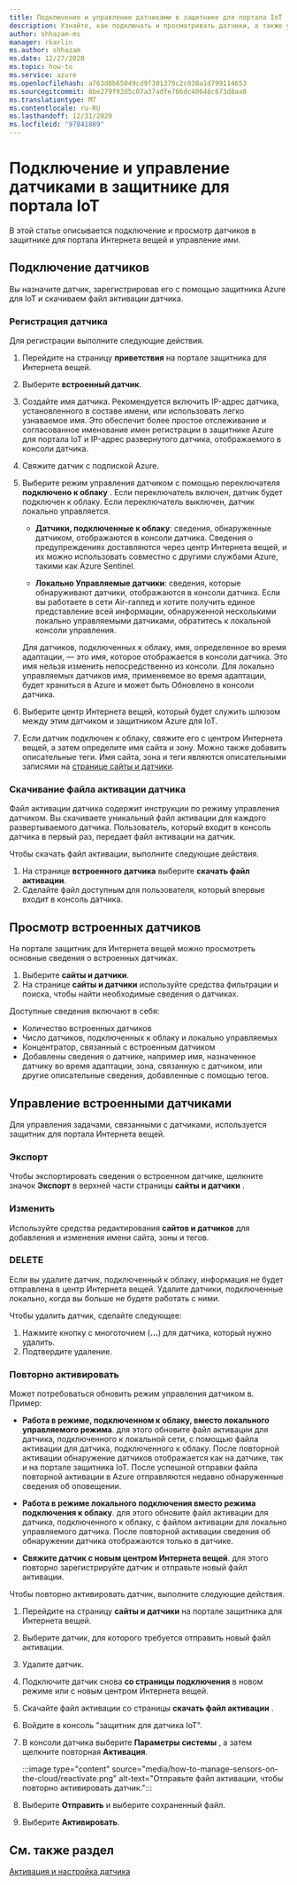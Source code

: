 ```yaml
---
title: Подключение и управление датчиками в защитнике для портала IoT
description: Узнайте, как подключать и просматривать датчики, а также управлять ими в защитнике для портала IoT.
author: shhazam-ms
manager: rkarlin
ms.author: shhazam
ms.date: 12/27/2020
ms.topic: how-to
ms.service: azure
ms.openlocfilehash: a763d8b65049cd9f301379c2c038a1d799114653
ms.sourcegitcommit: 8be279f92d5c07a37adfe766dc40648c673d8aa8
ms.translationtype: MT
ms.contentlocale: ru-RU
ms.lasthandoff: 12/31/2020
ms.locfileid: "97841889"
---
```

# <a name="onboard-and-manage-sensors-in-the-defender-for-iot-portal"></a>Подключение и управление датчиками в защитнике для портала IoT

В этой статье описывается подключение и просмотр датчиков в защитнике для портала Интернета вещей и управление ими.

## <a name="onboard-sensors"></a>Подключение датчиков

Вы назначите датчик, зарегистрировав его с помощью защитника Azure для IoT и скачиваем файл активации датчика.

### <a name="register-the-sensor"></a>Регистрация датчика

Для регистрации выполните следующие действия.

1. Перейдите на страницу **приветствия** на портале защитника для Интернета вещей.
1. Выберите **встроенный датчик**.
1. Создайте имя датчика. Рекомендуется включить IP-адрес датчика, установленного в составе имени, или использовать легко узнаваемое имя. Это обеспечит более простое отслеживание и согласованное именование имен регистрации в защитнике Azure для портала IoT и IP-адрес развернутого датчика, отображаемого в консоли датчика.
1. Свяжите датчик с подпиской Azure.
1. Выберите режим управления датчиком с помощью переключателя **подключено к облаку** . Если переключатель включен, датчик будет подключен к облаку. Если переключатель выключен, датчик локально управляется.

   - **Датчики, подключенные к облаку**: сведения, обнаруженные датчиком, отображаются в консоли датчика. Сведения о предупреждениях доставляются через центр Интернета вещей, и их можно использовать совместно с другими службами Azure, такими как Azure Sentinel.

   - **Локально Управляемые датчики**: сведения, которые обнаруживают датчики, отображаются в консоли датчика. Если вы работаете в сети Air-гаппед и хотите получить единое представление всей информации, обнаруженной несколькими локально управляемыми датчиками, обратитесь к локальной консоли управления.

   Для датчиков, подключенных к облаку, имя, определенное во время адаптации, — это имя, которое отображается в консоли датчика. Это имя нельзя изменить непосредственно из консоли. Для локально управляемых датчиков имя, применяемое во время адаптации, будет храниться в Azure и может быть Обновлено в консоли датчика.

1. Выберите центр Интернета вещей, который будет служить шлюзом между этим датчиком и защитником Azure для IoT.
1. Если датчик подключен к облаку, свяжите его с центром Интернета вещей, а затем определите имя сайта и зону. Можно также добавить описательные теги. Имя сайта, зона и теги являются описательными записями на [странице сайты и датчики](#view-onboarded-sensors).

### <a name="download-the-sensor-activation-file"></a>Скачивание файла активации датчика

Файл активации датчика содержит инструкции по режиму управления датчиком. Вы скачиваете уникальный файл активации для каждого развертываемого датчика. Пользователь, который входит в консоль датчика в первый раз, передает файл активации на датчик.

Чтобы скачать файл активации, выполните следующие действия.

1. На странице **встроенного датчика** выберите **скачать файл активации**.
1. Сделайте файл доступным для пользователя, который впервые входит в консоль датчика.

## <a name="view-onboarded-sensors"></a>Просмотр встроенных датчиков

На портале защитник для Интернета вещей можно просмотреть основные сведения о встроенных датчиках. 

1. Выберите **сайты и датчики**.
1. На странице **сайты и датчики** используйте средства фильтрации и поиска, чтобы найти необходимые сведения о датчиках.

Доступные сведения включают в себя:

- Количество встроенных датчиков
- Число датчиков, подключенных к облаку и локально управляемых
- Концентратор, связанный с встроенным датчиком
- Добавлены сведения о датчике, например имя, назначенное датчику во время адаптации, зона, связанную с датчиком, или другие описательные сведения, добавленные с помощью тегов.

## <a name="manage-onboarded-sensors"></a>Управление встроенными датчиками

Для управления задачами, связанными с датчиками, используется защитник для портала Интернета вещей.

### <a name="export"></a>Экспорт

Чтобы экспортировать сведения о встроенном датчике, щелкните значок **Экспорт** в верхней части страницы **сайты и датчики** .

### <a name="edit"></a>Изменить

Используйте средства редактирования **сайтов и датчиков** для добавления и изменения имени сайта, зоны и тегов.

### <a name="delete"></a>DELETE

Если вы удалите датчик, подключенный к облаку, информация не будет отправлена в центр Интернета вещей. Удалите датчики, подключенные локально, когда вы больше не будете работать с ними.

Чтобы удалить датчик, сделайте следующее:

1. Нажмите кнопку с многоточием (**...**) для датчика, который нужно удалить. 
1. Подтвердите удаление.

### <a name="reactivate"></a>Повторно активировать

Может потребоваться обновить режим управления датчиком в. Пример:

- **Работа в режиме, подключенном к облаку, вместо локального управляемого режима**. для этого обновите файл активации для датчика, подключенного к локальной сети, с помощью файла активации для датчика, подключенного к облаку. После повторной активации обнаружение датчиков отображается как на датчике, так и на портале защитника IoT. После успешной отправки файла повторной активации в Azure отправляются недавно обнаруженные сведения об оповещении.

- **Работа в режиме локального подключения вместо режима подключения к облаку**. для этого обновите файл активации для датчика, подключенного к облаку, с файлом активации для локально управляемого датчика. После повторной активации сведения об обнаружении датчика отображаются только в датчике.

- **Свяжите датчик с новым центром Интернета вещей**. для этого повторно зарегистрируйте датчик и отправьте новый файл активации.

Чтобы повторно активировать датчик, выполните следующие действия.

1. Перейдите на страницу **сайты и датчики** на портале защитника для Интернета вещей.

2. Выберите датчик, для которого требуется отправить новый файл активации.

3. Удалите датчик.

4. Подключите датчик снова **со страницы подключения** в новом режиме или с новым центром Интернета вещей.

5. Скачайте файл активации со страницы **скачать файл активации** .

6. Войдите в консоль "защитник для датчика IoT".

7. В консоли датчика выберите **Параметры системы** , а затем щелкните повторная **Активация**.

   :::image type="content" source="media/how-to-manage-sensors-on-the-cloud/reactivate.png" alt-text="Отправьте файл активации, чтобы повторно активировать датчик.":::

8. Выберите **Отправить** и выберите сохраненный файл.

9. Выберите **Активировать**. 

## <a name="see-also"></a>См. также раздел

[Активация и настройка датчика](how-to-activate-and-set-up-your-sensor.md)
